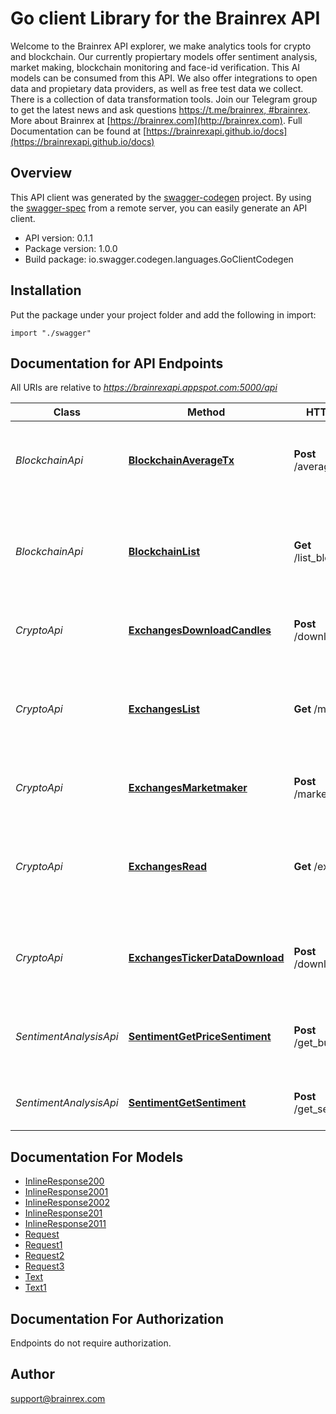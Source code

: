 # Go client Library for the Brainrex API

Welcome to the Brainrex API explorer, we make analytics tools for crypto and blockchain. Our currently propiertary models offer sentiment analysis, market making, blockchain monitoring and face-id verification. This AI models can be consumed from this API. We also offer integrations to open data and propietary data providers, as well as free test data we collect. There is a collection of data transformation tools. Join our Telegram group to get the latest news and ask questions [https://t.me/brainrex, #brainrex](https://t.me/brainrex). More about Brainrex at [https://brainrex.com](http://brainrex.com). Full Documentation can be found at [https://brainrexapi.github.io/docs](https://brainrexapi.github.io/docs)

## Overview
This API client was generated by the [swagger-codegen](https://github.com/swagger-api/swagger-codegen) project.  By using the [swagger-spec](https://github.com/swagger-api/swagger-spec) from a remote server, you can easily generate an API client.

- API version: 0.1.1
- Package version: 1.0.0
- Build package: io.swagger.codegen.languages.GoClientCodegen

## Installation
Put the package under your project folder and add the following in import:
```golang
import "./swagger"
```

## Documentation for API Endpoints

All URIs are relative to *https://brainrexapi.appspot.com:5000/api*

Class | Method | HTTP request | Description
------------ | ------------- | ------------- | -------------
*BlockchainApi* | [**BlockchainAverageTx**](go/docs/BlockchainApi.md#blockchainaveragetx) | **Post** /average_tx_fee | Calculate average transccion fee of a given blockchain
*BlockchainApi* | [**BlockchainList**](go/docs/BlockchainApi.md#blockchainlist) | **Get** /list_blockchain | The blockchains data structure supported by the Brainrex API
*CryptoApi* | [**ExchangesDownloadCandles**](go/docs/CryptoApi.md#exchangesdownloadcandles) | **Post** /download_candles | Downloads candle format market data
*CryptoApi* | [**ExchangesList**](go/docs/CryptoApi.md#exchangeslist) | **Get** /markets | The markets data structure supported by the Brainrex Market API
*CryptoApi* | [**ExchangesMarketmaker**](go/docs/CryptoApi.md#exchangesmarketmaker) | **Post** /market_making | Market Making as a Service API.
*CryptoApi* | [**ExchangesRead**](go/docs/CryptoApi.md#exchangesread) | **Get** /exchanges | The exchanges data structure supported by the Brainrex API
*CryptoApi* | [**ExchangesTickerDataDownload**](go/docs/CryptoApi.md#exchangestickerdatadownload) | **Post** /download_ticker | Download raw ticker data from major crypto markets
*SentimentAnalysisApi* | [**SentimentGetPriceSentiment**](go/docs/SentimentAnalysisApi.md#sentimentgetpricesentiment) | **Post** /get_buy_sentiment | Sentiment analysis score using a model trained for buy signals.
*SentimentAnalysisApi* | [**SentimentGetSentiment**](go/docs/SentimentAnalysisApi.md#sentimentgetsentiment) | **Post** /get_sentiment | Sentiment analysis for any given blob of text


## Documentation For Models

 - [InlineResponse200](go/docs/InlineResponse200.md)
 - [InlineResponse2001](go/docs/InlineResponse2001.md)
 - [InlineResponse2002](go/docs/InlineResponse2002.md)
 - [InlineResponse201](go/docs/InlineResponse201.md)
 - [InlineResponse2011](go/docs/InlineResponse2011.md)
 - [Request](go/docs/Request.md)
 - [Request1](go/docs/Request1.md)
 - [Request2](go/docs/Request2.md)
 - [Request3](go/docs/Request3.md)
 - [Text](go/docs/Text.md)
 - [Text1](go/docs/Text1.md)


## Documentation For Authorization
 Endpoints do not require authorization.


## Author

support@brainrex.com
